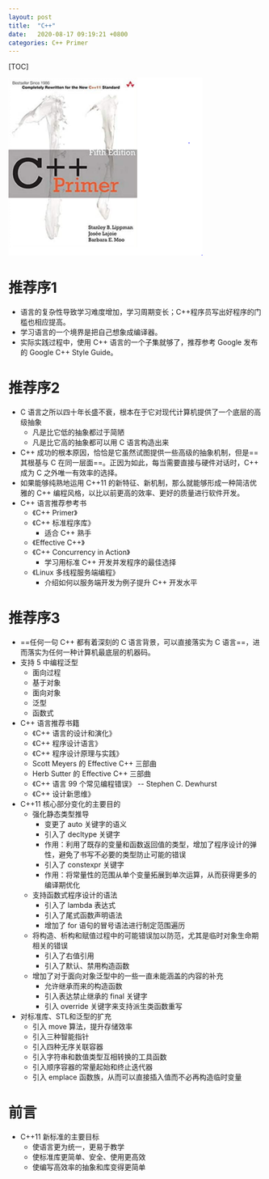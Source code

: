 ```yaml
---
layout: post
title:  "C++"
date:   2020-08-17 09:19:21 +0800
categories: C++ Primer
---
```


[TOC]

![](images/2020-08-17-09-30-25.png)

# 推荐序1

- 语言的复杂性导致学习难度增加，学习周期变长；C++程序员写出好程序的门槛也相应提高。
- 学习语言的一个境界是把自己想象成编译器。
- 实际实践过程中，使用 C++ 语言的一个子集就够了，推荐参考 Google 发布的 Google C++ Style Guide。

# 推荐序2

- C 语言之所以四十年长盛不衰，根本在于它对现代计算机提供了一个底层的高级抽象
  - 凡是比它低的抽象都过于简陋
  - 凡是比它高的抽象都可以用 C 语言构造出来
- C++ 成功的根本原因，恰恰是它虽然试图提供一些高级的抽象机制，但是==其根基与 C 在同一层面==。正因为如此，每当需要直接与硬件对话时，C++ 成为 C 之外唯一有效率的选择。
- 如果能够纯熟地运用 C++11 的新特征、新机制，那么就能够形成一种简洁优雅的 C++ 编程风格，以比以前更高的效率、更好的质量进行软件开发。
- C++ 语言推荐参考书
  - 《C++ Primer》
  - 《C++ 标准程序库》
    - 适合 C++ 熟手
  - 《Effective C++》
  - 《C++ Concurrency in Action》
    - 学习用标准 C++ 开发并发程序的最佳选择
  - 《Linux 多线程服务端编程》
    - 介绍如何以服务端开发为例子提升 C++ 开发水平

# 推荐序3
 
- ==任何一句 C++ 都有着深刻的 C 语言背景，可以直接落实为 C 语言==，进而落实为任何一种计算机最底层的机器码。
- 支持 5 中编程泛型
  - 面向过程
  - 基于对象
  - 面向对象
  - 泛型
  - 函数式 
- C++ 语言推荐书籍
  - 《C++ 语言的设计和演化》
  - 《C++ 程序设计语言》
  - 《C++ 程序设计原理与实践》
  - Scott Meyers 的 Effective C++ 三部曲
  - Herb Sutter 的 Effective C++ 三部曲
  - 《C++ 语言 99 个常见编程错误》 -- Stephen C. Dewhurst
  - 《C++ 设计新思维》
- C++11 核心部分变化的主要目的
  - 强化静态类型推导
    - 变更了 auto 关键字的语义
    - 引入了 decltype 关键字
    - 作用：利用了既存的变量和函数返回值的类型，增加了程序设计的弹性，避免了书写不必要的类型防止可能的错误
    - 引入了 constexpr 关键字
    - 作用：将常量性的范围从单个变量拓展到单次运算，从而获得更多的编译期优化
  - 支持函数式程序设计的语法
    - 引入了 lambda 表达式
    - 引入了尾式函数声明语法
    - 增加了 for 语句的冒号语法进行制定范围遍历
  - 将构造、析构和赋值过程中的可能错误加以防范，尤其是临时对象生命期相关的错误
    - 引入了右值引用
    - 引入了默认、禁用构造函数
  - 增加了对于面向对象泛型中的一些一直未能涵盖的内容的补充
    - 允许继承而来的构造函数
    - 引入表达禁止继承的 final 关键字
    - 引入 override 关键字来支持派生类函数重写
- 对标准库、STL和泛型的扩充
  - 引入 move 算法，提升存储效率
  - 引入三种智能指针
  - 引入四种无序关联容器
  - 引入字符串和数值类型互相转换的工具函数
  - 引入顺序容器的常量起始和终止迭代器
  - 引入 emplace 函数族，从而可以直接插入值而不必再构造临时变量

# 前言

- C++11 新标准的主要目标
  - 使语言更为统一，更易于教学
  - 使标准库更简单、安全、使用更高效
  - 使编写高效率的抽象和库变得更简单
